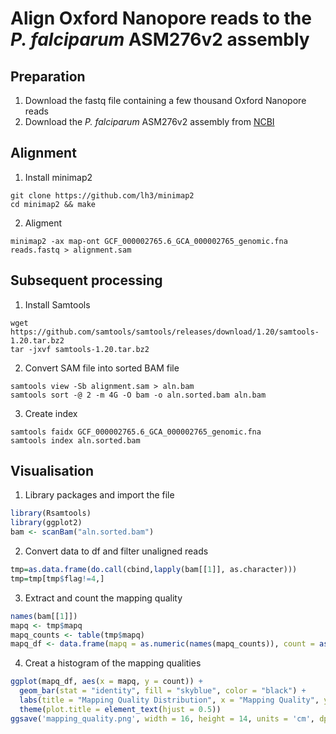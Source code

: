 # Align Oxford Nanopore reads to the *P. falciparum* ASM276v2 assembly 

## Preparation
1. Download the fastq file containing a few thousand Oxford Nanopore reads
2. Download the *P. falciparum* ASM276v2 assembly from [NCBI](https://www.ncbi.nlm.nih.gov/assembly/?term=txid36329[Organism:noexp)

## Alignment
1. Install minimap2
```linux
git clone https://github.com/lh3/minimap2
cd minimap2 && make
```
2. Aligment
```linux
minimap2 -ax map-ont GCF_000002765.6_GCA_000002765_genomic.fna reads.fastq > alignment.sam
```

## Subsequent processing
1. Install Samtools
```linux
wget https://github.com/samtools/samtools/releases/download/1.20/samtools-1.20.tar.bz2
tar -jxvf samtools-1.20.tar.bz2
```
2. Convert SAM file into sorted BAM file
```linux
samtools view -Sb alignment.sam > aln.bam
samtools sort -@ 2 -m 4G -O bam -o aln.sorted.bam aln.bam
```
3. Create index
```linux
samtools faidx GCF_000002765.6_GCA_000002765_genomic.fna
samtools index aln.sorted.bam
```

## Visualisation
1. Library packages and import the file
```r
library(Rsamtools)
library(ggplot2)
bam <- scanBam("aln.sorted.bam")
```
2. Convert data to df and filter unaligned reads
```r
tmp=as.data.frame(do.call(cbind,lapply(bam[[1]], as.character)))
tmp=tmp[tmp$flag!=4,] 
```
3. Extract and count the mapping quality
```r
names(bam[[1]])
mapq <- tmp$mapq
mapq_counts <- table(tmp$mapq)
mapq_df <- data.frame(mapq = as.numeric(names(mapq_counts)), count = as.numeric(mapq_counts))
```
4. Creat a histogram of the mapping qualities
```r
ggplot(mapq_df, aes(x = mapq, y = count)) +
  geom_bar(stat = "identity", fill = "skyblue", color = "black") +
  labs(title = "Mapping Quality Distribution", x = "Mapping Quality", y = "Count") +
  theme(plot.title = element_text(hjust = 0.5))
ggsave('mapping_quality.png', width = 16, height = 14, units = 'cm', dpi = 300)
```






